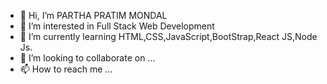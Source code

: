 - 👋 Hi, I’m PARTHA PRATIM MONDAL
- 👀 I’m interested in Full Stack Web Development
- 🌱 I’m currently learning HTML,CSS,JavaScript,BootStrap,React JS,Node Js.
- 💞️ I’m looking to collaborate on ...
- 📫 How to reach me ...

<!---
PARTHA4030/PARTHA4030 is a ✨ special ✨ repository because its `README.md` (this file) appears on your GitHub profile.
You can click the Preview link to take a look at your changes.
--->
